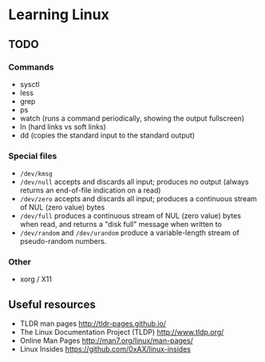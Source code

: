 # Learning Linux

## TODO

### Commands
- sysctl
- less
- grep
- ps
- watch (runs a command periodically, showing the output fullscreen)
- ln (hard links vs soft links)
- dd (copies the standard input to the standard output)

### Special files
- `/dev/kmsg`
- `/dev/null` accepts and discards all input; produces no output (always returns an end-of-file indication on a read)
- `/dev/zero` accepts and discards all input; produces a continuous stream of NUL (zero value) bytes
- `/dev/full` produces a continuous stream of NUL (zero value) bytes when read, and returns a "disk full" message when written to
- `/dev/random` and `/dev/urandom` produce a variable-length stream of pseudo-random numbers.

### Other
- xorg / X11

## Useful resources
- TLDR man pages http://tldr-pages.github.io/
- The Linux Documentation Project (TLDP) http://www.tldp.org/
- Online Man Pages http://man7.org/linux/man-pages/
- Linux Insides https://github.com/0xAX/linux-insides
